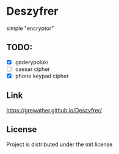 # Deszyfrer
simple "encryptor"





## TODO:
- [x] gaderypoluki
- [ ] caesar cipher
- [x] phone keypad cipher

## Link
https://grewather.github.io/Deszyfrer/

## License
Project is distributed under the mit license
